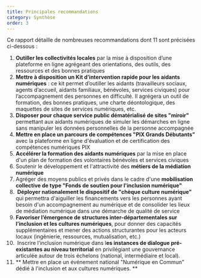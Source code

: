 ```yaml
---
title: Principales recommandations
category: Synthèse
order: 3
---
```


Ce rapport d&eacute;taille de nombreuses recommandations dont 11 sont pr&eacute;cis&eacute;es ci-dessous :

1. **Outiller les collectivit&eacute;s locales** par la mise &agrave; disposition d’une plateforme en ligne agr&eacute;geant des orientations, des outils, des ressources et des bonnes pratiques
2. **Mettre &agrave; disposition un Kit d’intervention rapide pour les aidants num&eacute;riques** : ce kit permet d’outiller les aidants (travailleurs sociaux, agents d’accueil, aidants familiaux, b&eacute;n&eacute;voles, services civiques) pour l’accompagnement des personnes en difficult&eacute;. Il agr&eacute;gera un outil de formation, des bonnes pratiques, une charte d&eacute;ontologique, des maquettes de sites de services num&eacute;riques, etc.
3. **Disposer pour chaque service public d&eacute;mat&eacute;rialis&eacute; de sites "miroir"** permettant aux aidants num&eacute;riques de simuler les d&eacute;marches en ligne sans manipuler les donn&eacute;es personnelles de la personne accompagn&eacute;e
4. **Mettre en place un parcours de comp&eacute;tences "PIX Grands D&eacute;butants"** avec la plateforme en ligne d'&eacute;valuation et de certification des comp&eacute;tences num&eacute;riques PIX
5. **Acc&eacute;l&eacute;rer la formation des aidants num&eacute;riques** par la mise en place d'un plan de formation des volontaires b&eacute;n&eacute;voles et services civiques
6. Soutenir le d&eacute;veloppement et l'attractivit&eacute; des **m&eacute;tiers de la m&eacute;diation num&eacute;rique**
7. Agr&eacute;ger des moyens publics et priv&eacute;s dans le cadre d'une **mobilisation collective de type "Fonds de soutien pour l'inclusion num&eacute;rique"**
8. &nbsp;**D&eacute;ployer nationalement le dispositif de "ch&egrave;que culture num&eacute;rique"** qui permettra d'aiguiller les financements vers les personnes ayant besoin d'un accompagnement au num&eacute;rique et de consolider les lieux de m&eacute;diation num&eacute;rique dans une d&eacute;marche de qualit&eacute; de service
9. **Favoriser l’&eacute;mergence de structures inter-d&eacute;partementales sur l’inclusion et les cultures num&eacute;riques**, pour donner des capacit&eacute;s suppl&eacute;mentaires et mener des actions structurantes pour les acteurs locaux (ing&eacute;nierie, ressources, mutualisation, etc.)
10. &nbsp;Inscrire l’inclusion num&eacute;rique dans l**es instances de dialogue pr&eacute;-existantes au niveau territorial** en privil&eacute;giant une gouvernance articul&eacute;e autour de trois &eacute;chelons (national, interm&eacute;diaire et local).
11. **&nbsp;Mettre en place un &eacute;v&eacute;nement national "Num&eacute;rique en Commun" d&eacute;di&eacute; &agrave; l'inclusion et aux cultures num&eacute;riques. **